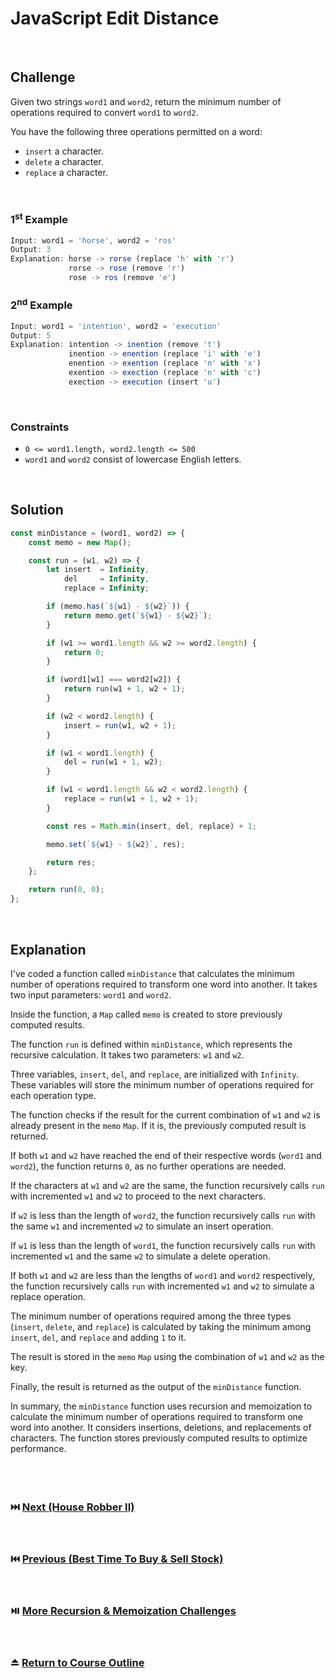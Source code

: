 # JavaScript Edit Distance
<br/>

## Challenge
Given two strings `word1` and `word2`, return the minimum number of operations required to convert `word1` to `word2`.

You have the following three operations permitted on a word:

- `insert` a character.
- `delete` a character.
- `replace` a character.

<br/>

### 1<sup>st</sup> Example

```JavaScript
Input: word1 = 'horse', word2 = 'ros'
Output: 3
Explanation: horse -> rorse (replace 'h' with 'r')
             rorse -> rose (remove 'r')
             rose -> ros (remove 'e')
```

### 2<sup>nd</sup> Example

```JavaScript
Input: word1 = 'intention', word2 = 'execution'
Output: 5
Explanation: intention -> inention (remove 't')
             inention -> enention (replace 'i' with 'e')
             enention -> exention (replace 'n' with 'x')
             exention -> exection (replace 'n' with 'c')
             exection -> execution (insert 'u')
```

<br/>

### Constraints

- `0 <= word1.length, word2.length <= 500`
- `word1` and `word2` consist of lowercase English letters.

<br/>

## Solution

```JavaScript
const minDistance = (word1, word2) => {
    const memo = new Map();

    const run = (w1, w2) => {
        let insert  = Infinity,
            del     = Infinity,
            replace = Infinity;

        if (memo.has(`${w1} - ${w2}`)) {
            return memo.get(`${w1} - ${w2}`);
        }

        if (w1 >= word1.length && w2 >= word2.length) {
            return 0;
        }

        if (word1[w1] === word2[w2]) {
            return run(w1 + 1, w2 + 1);
        }

        if (w2 < word2.length) {
            insert = run(w1, w2 + 1);
        }

        if (w1 < word1.length) {
            del = run(w1 + 1, w2);
        }

        if (w1 < word1.length && w2 < word2.length) {
            replace = run(w1 + 1, w2 + 1);
        }

        const res = Math.min(insert, del, replace) + 1;

        memo.set(`${w1} - ${w2}`, res);

        return res;
    };

    return run(0, 0);
};
```

<br/>

## Explanation

I've coded a function called `minDistance` that calculates the minimum number of operations required to transform one word into another. It takes two input parameters: `word1` and `word2`.
<br/>

Inside the function, a `Map` called `memo` is created to store previously computed results.
<br/>

The function `run` is defined within `minDistance`, which represents the recursive calculation. It takes two parameters: `w1` and `w2`.
<br/>

Three variables, `insert`, `del`, and `replace`, are initialized with `Infinity`. These variables will store the minimum number of operations required for each operation type.
<br/>

The function checks if the result for the current combination of `w1` and `w2` is already present in the `memo` `Map`. If it is, the previously computed result is returned.
<br/>

If both `w1` and `w2` have reached the end of their respective words (`word1` and `word2`), the function returns `0`, as no further operations are needed.
<br/>

If the characters at `w1` and `w2` are the same, the function recursively calls `run` with incremented `w1` and `w2` to proceed to the next characters.
<br/>

If `w2` is less than the length of `word2`, the function recursively calls `run` with the same `w1` and incremented `w2` to simulate an insert operation.
<br/>

If `w1` is less than the length of `word1`, the function recursively calls `run` with incremented `w1` and the same `w2` to simulate a delete operation.
<br/>

If both `w1` and `w2` are less than the lengths of `word1` and `word2` respectively, the function recursively calls `run` with incremented `w1` and `w2` to simulate a replace operation.
<br/>

The minimum number of operations required among the three types (`insert`, `delete`, and `replace`) is calculated by taking the minimum among `insert`, `del`, and `replace` and adding `1` to it.
<br/>

The result is stored in the `memo` `Map` using the combination of `w1` and `w2` as the key.
<br/>

Finally, the result is returned as the output of the `minDistance` function.
<br/>

In summary, the `minDistance` function uses recursion and memoization to calculate the minimum number of operations required to transform one word into another. It considers insertions, deletions, and replacements of characters. The function stores previously computed results to optimize performance.
<br/>
<br/>
<br/>
<br/>

### :next_track_button: [Next (House Robber II)][Next]
<br/>

### :previous_track_button: [Previous (Best Time To Buy & Sell Stock)][Previous]
<br/>

### :play_or_pause_button: [More Recursion & Memoization Challenges][More]
<br/>

### :eject_button: [Return to Course Outline][Return]
<br/>

[Next]: https://github.com/Superklok/JavaScriptRecursionAndMemoization/blob/main/JavaScriptHouseRobberII.md
[Previous]: https://github.com/Superklok/JavaScriptRecursionAndMemoization/blob/main/JavaScriptBestTimeToBuyAndSellStock.md
[More]: https://github.com/Superklok/JavaScriptRecursionAndMemoization
[Return]: https://github.com/Superklok/LearnJavaScript